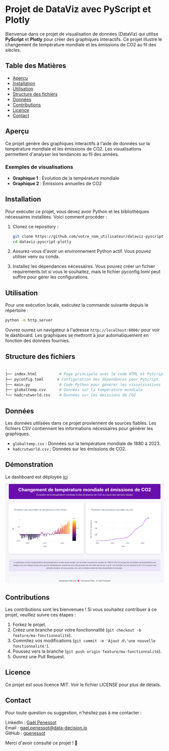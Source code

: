 # Projet de DataViz avec PyScript et Plotly

Bienvenue dans ce projet de visualisation de données (DataViz) qui utilise **PyScript** et **Plotly** pour créer des graphiques interactifs. Ce projet illustre le changement de température mondiale et les émissions de CO2 au fil des siècles.

## Table des Matières

- [Aperçu](#aperçu)
- [Installation](#installation)
- [Utilisation](#utilisation)
- [Structure des fichiers](#structure-des-fichiers)
- [Données](#données)
- [Contributions](#contributions)
- [Licence](#licence)
- [Contact](#contact)

## Aperçu

Ce projet génère des graphiques interactifs à l'aide de données sur la température mondiale et les émissions de CO2. Les visualisations permettent d'analyser les tendances au fil des années.

### Exemples de visualisations

- **Graphique 1** : Évolution de la température mondiale
- **Graphique 2** : Émissions annuelles de CO2

## Installation

Pour exécuter ce projet, vous devez avoir Python et les bibliothèques nécessaires installées. Voici comment procéder :

1. Clonez ce repository :

   ```bash
   git clone https://github.com/votre_nom_utilisateur/dataviz-pyscript-plotly.git
   cd dataviz-pyscript-plotly
   ```

2. Assurez-vous d'avoir un environnement Python actif. Vous pouvez utiliser venv ou conda.

3. Installez les dépendances nécessaires. Vous pouvez créer un fichier requirements.txt si vous le souhaitez, mais le fichier pyconfig.toml peut suffire pour gérer les configurations.

## Utilisation

Pour une exécution locale, exécutez la commande suivante depuis le répertoire :

```bash
python -m http.server
```
Ouvrez ouvrez un navigateur à l'adresse `http://localhost:8000/` pour voir le dashboard.
Les graphiques se mettront à jour automatiquement en fonction des données fournies.

## Structure des fichiers

```bash
.
├── index.html          # Page principale avec le code HTML et PyScript
├── pyconfig.toml      # Configuration des dépendances pour PyScript
├── main.py             # Code Python pour générer les visualisations
├── globaltemp.csv      # Données sur la température mondiale
└── hadcrutworld.csv    # Données sur les émissions de CO2
```

## Données

Les données utilisées dans ce projet proviennent de sources fiables. Les fichiers CSV contiennent les informations nécessaires pour générer les graphiques.

- `globaltemp.csv` : Données sur la température mondiale de 1880 à 2023.
- `hadcrutworld.csv` : Données sur les émissions de CO2.

## Démonstration

Le dashboard est déployée [ici](https://gpenessot.github.io/dataviz_with_pyscript_and_plotly/)

![](./img/screenshot.png)

## Contributions

Les contributions sont les bienvenues ! Si vous souhaitez contribuer à ce projet, veuillez suivre ces étapes :

1. Forkez le projet.
2. Créez une branche pour votre fonctionnalité (`git checkout -b feature/ma-fonctionnalité`).
3. Commitez vos modifications (`git commit -m 'Ajout d\'une nouvelle fonctionnalité'`).
4. Poussez vers la branche (`git push origin feature/ma-fonctionnalité`).
5. Ouvrez une Pull Request.

## Licence

Ce projet est sous licence MIT. Voir le fichier LICENSE pour plus de détails.

## Contact

Pour toute question ou suggestion, n'hésitez pas à me contacter :

LinkedIn : [Gaël Penessot](https://www.linkedin.com/in/gael-penessot/)  
Email : gael.penessot@data-decision.io  
GitHub : [gpenessot](https://github.com/gpenessot)  

Merci d'avoir consulté ce projet ! 🎉
